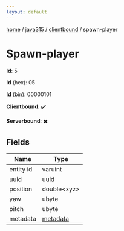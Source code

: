 ```yaml
---
layout: default
---
```


[home](/)  /  [java315](/protocol/java315)  /  [clientbound](/protocol/java315/clientbound)  /  spawn-player

# Spawn-player

**Id**: 5

**Id** (hex): 05

**Id** (bin): 00000101

**Clientbound**: ✔️

**Serverbound**: ✖️

## Fields

Name | Type
---|---
entity id | varuint
uuid | uuid
position | double&lt;xyz&gt;
yaw | ubyte
pitch | ubyte
metadata | [metadata](/protocol/java315/metadata)

